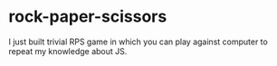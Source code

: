 # rock-paper-scissors

I just built trivial RPS game in which you can play against computer to repeat my knowledge about JS.
